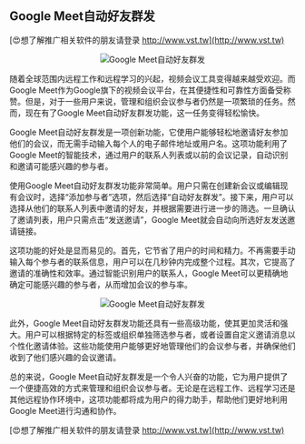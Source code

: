## **Google Meet自动好友群发**

[😍想了解推广相关软件的朋友请登录 http://www.vst.tw](http://www.vst.tw)

 <center><img src="https://vst.tw/MP4/tuiguang/png/4.png" alt="Google Meet自动好友群发"></center>

随着全球范围内远程工作和远程学习的兴起，视频会议工具变得越来越受欢迎。而Google Meet作为Google旗下的视频会议平台，在其便捷性和可靠性方面备受称赞。但是，对于一些用户来说，管理和组织会议参与者仍然是一项繁琐的任务。然而，现在有了Google Meet自动好友群发功能，这一任务变得轻松愉快。

Google Meet自动好友群发是一项创新功能，它使用户能够轻松地邀请好友参加他们的会议，而无需手动输入每个人的电子邮件地址或用户名。这项功能利用了Google Meet的智能技术，通过用户的联系人列表或以前的会议记录，自动识别和邀请可能感兴趣的参与者。

使用Google Meet自动好友群发功能非常简单。用户只需在创建新会议或编辑现有会议时，选择“添加参与者”选项，然后选择“自动好友群发”。接下来，用户可以选择从他们的联系人列表中邀请的好友，并根据需要进行进一步的筛选。一旦确认了邀请列表，用户只需点击“发送邀请”，Google Meet就会自动向所选好友发送邀请链接。

这项功能的好处是显而易见的。首先，它节省了用户的时间和精力。不再需要手动输入每个参与者的联系信息，用户可以在几秒钟内完成整个过程。其次，它提高了邀请的准确性和效率。通过智能识别用户的联系人，Google Meet可以更精确地确定可能感兴趣的参与者，从而增加会议的参与率。

 <center><img src="https://vst.tw/MP4/tuiguang/png/5.png" alt="Google Meet自动好友群发"></center>

此外，Google Meet自动好友群发功能还具有一些高级功能，使其更加灵活和强大。用户可以根据特定的标签或组织单独筛选参与者，或者设置自定义邀请消息以个性化邀请体验。这些功能使用户能够更好地管理他们的会议参与者，并确保他们收到了他们感兴趣的会议邀请。

总的来说，Google Meet自动好友群发是一个令人兴奋的功能，它为用户提供了一个便捷高效的方式来管理和组织会议参与者。无论是在远程工作、远程学习还是其他远程协作环境中，这项功能都将成为用户的得力助手，帮助他们更好地利用Google Meet进行沟通和协作。

[😍想了解推广相关软件的朋友请登录 http://www.vst.tw](http://www.vst.tw)



